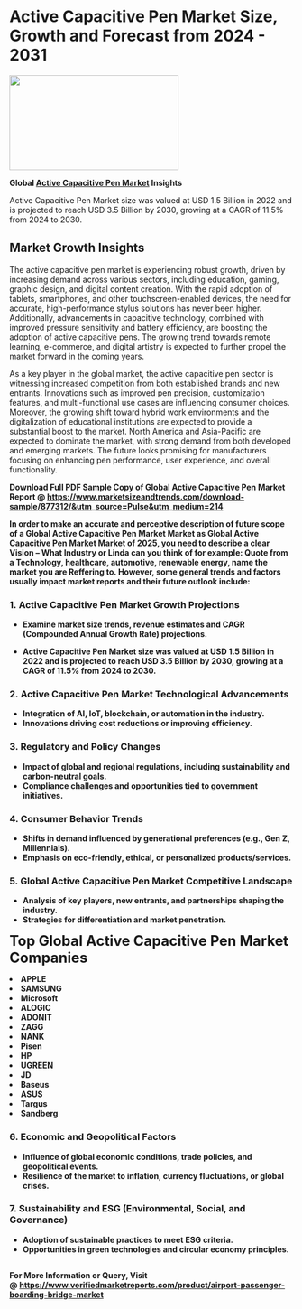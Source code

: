 <H1>Active Capacitive Pen Market Size, Growth and Forecast from 2024 - 2031</H1><img class="aligncenter size-medium wp-image-584254" src="https://thirdeyenews.in/wp-content/uploads/2024/09/Global-Market-Research-300x168.jpeg" alt="" width="300" height="168" /><p><strong>Global&nbsp;<a href="https://www.marketsizeandtrends.com/download-sample/877312/&amp;utm_source=Pulse&amp;utm_medium=214">Active Capacitive Pen Market</a> Insights</strong></p><p>Active Capacitive Pen Market size was valued at USD 1.5 Billion in 2022 and is projected to reach USD 3.5 Billion by 2030, growing at a CAGR of 11.5% from 2024 to 2030.</p><p><h2>Market Growth Insights</h2> <p>The active capacitive pen market is experiencing robust growth, driven by increasing demand across various sectors, including education, gaming, graphic design, and digital content creation. With the rapid adoption of tablets, smartphones, and other touchscreen-enabled devices, the need for accurate, high-performance stylus solutions has never been higher. Additionally, advancements in capacitive technology, combined with improved pressure sensitivity and battery efficiency, are boosting the adoption of active capacitive pens. The growing trend towards remote learning, e-commerce, and digital artistry is expected to further propel the market forward in the coming years.</p> <p><strong></strong></p> <p>As a key player in the global market, the active capacitive pen sector is witnessing increased competition from both established brands and new entrants. Innovations such as improved pen precision, customization features, and multi-functional use cases are influencing consumer choices. Moreover, the growing shift toward hybrid work environments and the digitalization of educational institutions are expected to provide a substantial boost to the market. North America and Asia-Pacific are expected to dominate the market, with strong demand from both developed and emerging markets. The future looks promising for manufacturers focusing on enhancing pen performance, user experience, and overall functionality.</p> <p><strong></p><p><span class=""><strong>Download Full PDF Sample Copy of Global Active Capacitive Pen Market Report</strong> @ <a href="https://www.marketsizeandtrends.com/download-sample/877312/&amp;utm_source=Pulse&amp;utm_medium=214" target="_blank">https://www.marketsizeandtrends.com/download-sample/877312/&amp;utm_source=Pulse&amp;utm_medium=214</a></span></p><p>In order to make an accurate and perceptive description of future scope of a Global&nbsp;Active Capacitive Pen Market Market as Global&nbsp;Active Capacitive Pen Market Market of 2025, you need to describe a clear Vision &ndash; What Industry or Linda can you think of for example: Quote from a Technology, healthcare, automotive, renewable energy, name the market you are Reffering to. However, some general trends and factors usually impact market reports and their future outlook include:</p><h3>1.&nbsp;<strong>Active Capacitive Pen Market Growth Projections</strong></h3><ul><li>Examine market size trends, revenue estimates and CAGR (Compounded Annual Growth Rate) projections.</li><li><p>Active Capacitive Pen Market size was valued at USD 1.5 Billion in 2022 and is projected to reach USD 3.5 Billion by 2030, growing at a CAGR of 11.5% from 2024 to 2030.</p></li></ul><h3>2.&nbsp;<strong>Active Capacitive Pen Market Technological Advancements</strong></h3><ul><li>Integration of AI, IoT, blockchain, or automation in the industry.</li><li>Innovations driving cost reductions or improving efficiency.</li></ul><h3>3.&nbsp;<strong>Regulatory and Policy Changes</strong></h3><ul><li>Impact of global and regional regulations, including sustainability and carbon-neutral goals.</li><li>Compliance challenges and opportunities tied to government initiatives.</li></ul><h3>4.&nbsp;<strong>Consumer Behavior Trends</strong></h3><ul><li>Shifts in demand influenced by generational preferences (e.g., Gen Z, Millennials).</li><li>Emphasis on eco-friendly, ethical, or personalized products/services.</li></ul><h3>5.&nbsp;<strong>Global Active Capacitive Pen Market Competitive Landscape</strong></h3><ul><li>Analysis of key players, new entrants, and partnerships shaping the industry.</li><li>Strategies for differentiation and market penetration.</li></ul><p data-pm-slice="1 1 []"><span style="color: inherit; font-family: inherit; font-size: 25px;">Top Global Active Capacitive Pen Market Companies</span></p><div class="" data-test-id=""><p><li>APPLE</li><li> SAMSUNG</li><li> Microsoft</li><li> ALOGIC</li><li> ADONIT</li><li> ZAGG</li><li> NANK</li><li> Pisen</li><li> HP</li><li> UGREEN</li><li> JD</li><li> Baseus</li><li> ASUS</li><li> Targus</li><li> Sandberg</li></p></div><h3>6.&nbsp;<strong>Economic and Geopolitical Factors</strong></h3><ul><li>Influence of global economic conditions, trade policies, and geopolitical events.</li><li>Resilience of the market to inflation, currency fluctuations, or global crises.</li></ul><h3>7.&nbsp;<strong>Sustainability and ESG (Environmental, Social, and Governance)</strong></h3><ul><li>Adoption of sustainable practices to meet ESG criteria.</li><li>Opportunities in green technologies and circular economy principles.</li></ul><h2><strong style="font-size: 14px;">For More Information or Query, Visit @&nbsp;</strong><a style="background-color: #ffffff; font-size: 14px;" href="https://www.marketsizeandtrends.com/report/active-capacitive-pen-market/" target="_blank">https://www.verifiedmarketreports.com/product/airport-passenger-boarding-bridge-market</a></h2>
